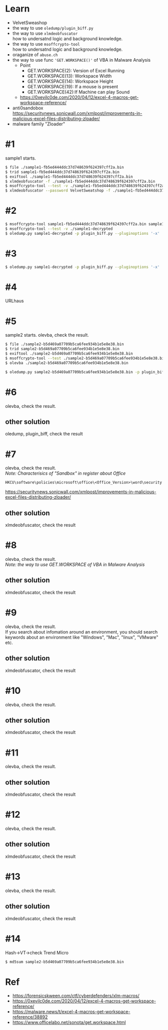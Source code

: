 # Learn
- VelvetSweashop  
- the way to use `oledump/plugin_biff.py`  
- the way to use `xlmdeobfuscator`  
how to undersatnd logic and background knowledge.  
- the way to use `msoffcrypto-tool`  
how to undersatnd logic and background knowledge.  
- oraganize of `abuse.ch`
- the way to use func `'GET.WORKSPACE()'` of VBA in Malware Analysis
    - Point
        - GET.WORKSPACE(2): Version of Excel Running
        - GET.WORKSPACE(13): Workspace Width
        - GET.WORKSPACE(14): Workspace Height
        - GET.WORKSPACE(19): If a mouse is present
        - GET.WORKSPACE(42):If Machine can play Sound
    - https://0xevilc0de.com/2020/04/12/excel-4-macros-get-workspace-reference/
- anti0sandobox
https://securitynews.sonicwall.com/xmlpost/improvements-in-malicious-excel-files-distributing-zloader/
 - malware family "Zloader"


# #1
sample1 starts.

```bash
$ file ./sample1-fb5ed444ddc37d748639f624397cff2a.bin
$ trid sample1-fb5ed444ddc37d748639f624397cff2a.bin
$ exiftool ./sample1-fb5ed444ddc37d748639f624397cff2a.bin
$ xlmdeobfuscator -f ./sample1-fb5ed444ddc37d748639f624397cff2a.bin
$ msoffcrypto-tool --test -v ./sample1-fb5ed444ddc37d748639f624397cff2a.bin
$ xlmdeobfuscator --password VelvetSweatshop -f ./sample1-fb5ed444ddc37d748639f624397cff2a.bin
```

# #2
```bash
$ msoffcrypto-tool sample1-fb5ed444ddc37d748639f624397cff2a.bin sample1-decrypted -p VelvetSweatshop
$ msoffcrypto-tool --test -v ./sample1-decrypted
$ oledump.py sample1-decrypted -p plugin_biff.py --pluginoptions '-x' | more
```

# #3
```bash
$ oledump.py sample1-decrypted -p plugin_biff.py --pluginoptions '-x' | grep http
```

# #4
URLhaus

# #5
sample2 starts.
olevba, check the result.
```bash
$ file ./sample2-b5d469a07709b5ca6fee934b1e5e8e38.bin
$ trid sample2-b5d469a07709b5ca6fee934b1e5e8e38.bin
$ exiftool ./sample2-b5d469a07709b5ca6fee934b1e5e8e38.bin
$ msoffcrypto-tool --test ./sample2-b5d469a07709b5ca6fee934b1e5e8e38.bin
$ olevba ./sample2-b5d469a07709b5ca6fee934b1e5e8e38.bin
```
```bash
$ oledump.py sample2-b5d469a07709b5ca6fee934b1e5e8e38.bin -p plugin_biff.py --pluginoptions '-x' | more
```

# #6
olevba, check the result.
## other solution
oledump, plugin_biff, check the result

# #7
olevba, check the result.  
*Note: Characterisics of "Sandbox" in register about Office*  
```
HKCU\software\policies\microsoft\office\<Office_Version>\word\security
```
https://securitynews.sonicwall.com/xmlpost/improvements-in-malicious-excel-files-distributing-zloader/
## other solution
xlmdeobfuscator, check the result

# #8
olevba, check the result.  
*Note: the way to use GET.WORKSPACE of VBA in Malware Analysis*
## other solution
xlmdeobfuscator, check the result

# #9
olevba, check the result.  
If you search about infomation around an environment, you should search keywords about an environment like "Windows", "Mac", "linux", "VMware" etc.
## other solution
xlmdeobfuscator, check the result

# #10
olevba, check the result.
## other solution
xlmdeobfuscator, check the result

# #11
olevba, check the result.
## other solution
xlmdeobfuscator, check the result

# #12
olevba, check the result.
## other solution
xlmdeobfuscator, check the result

# #13
olevba, check the result.
## other solution
xlmdeobfuscator, check the result

# #14
Hash->VT->check Trend Micro
```bash
$ md5sum sample2-b5d469a07709b5ca6fee934b1e5e8e38.bin
```

# Ref
- https://forensicskween.com/ctf/cyberdefenders/xlm-macros/
- https://0xevilc0de.com/2020/04/12/excel-4-macros-get-workspace-reference/
- https://malware.news/t/excel-4-macros-get-workspace-reference/38892
- https://www.officelabo.net/sonota/get.workspace.html